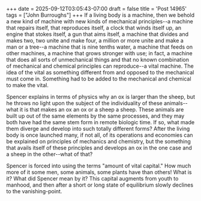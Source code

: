 +++
date = 2025-09-12T03:05:43-07:00
draft = false
title = 'Post 14965'
tags = ["John Burroughs"]
+++
If a living body is a machine, then we behold a new kind of machine with new kinds of mechanical principles--a machine that repairs itself, that reproduces itself, a clock that winds itself up, an engine that stokes itself, a gun that aims itself, a machine that divides and makes two, two unite and make four, a million or more unite and make a man or a tree--a machine that is nine tenths water, a machine that feeds on other machines, a machine that grows stronger with use; in fact, a machine that does all sorts of unmechanical things and that no known combination of mechanical and chemical principles can reproduce--a vital machine. The idea of the vital as something different from and opposed to the mechanical must come in. Something had to be added to the mechanical and chemical to make the vital.

Spencer explains in terms of physics why an ox is larger than the sheep, but he throws no light upon the subject of the individuality of these animals--what it is that makes an ox an ox or a sheep a sheep. These animals are built up out of the same elements by the same processes, and they may both have had the same stem form in remote biologic time. If so, what made them diverge and develop into such totally different forms? After the living body is once launched many, if not all, of its operations and economies can be explained on principles of mechanics and chemistry, but the something that avails itself of these principles and develops an ox in the one case and a sheep in the other--what of that?

Spencer is forced into using the terms "amount of vital capital." How much more of it some men, some animals, some plants have than others! What is it? What did Spencer mean by it? This capital augments from youth to manhood, and then after a short or long state of equilibrium slowly declines to the vanishing-point.
